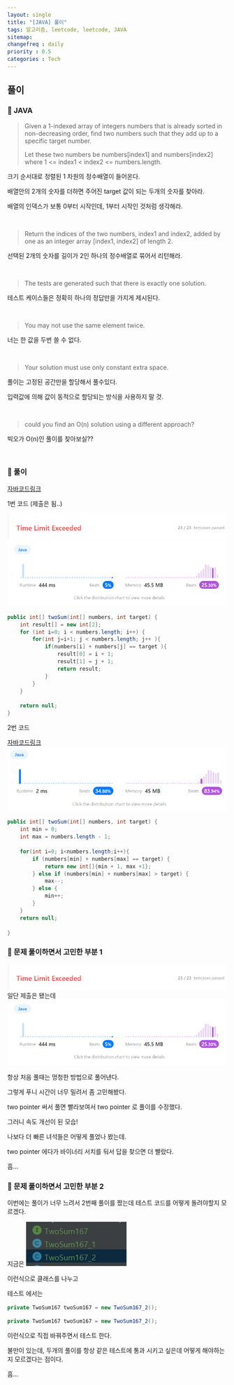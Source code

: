 ```yaml
---
layout: single
title: "[JAVA] 풀이"
tags: 알고리즘, leetcode, leetcode, JAVA
sitemap:
changefreq : daily
priority : 0.5
categories : Tech
---
```

##  풀이
### 📖 JAVA

> Given a 1-indexed array of integers numbers that is already sorted in non-decreasing order, find two numbers such that they add up to a specific target number. 
> 
> Let these two numbers be numbers[index1] and numbers[index2] where 1 <= index1 < index2 <= numbers.length.

크기 순서대로 정렬된 1 차원의 정수배열이 들어온다. 

배열안의 2개의 숫자를 더하면 주어진 target 값이 되는 두개의 숫자를 찾아라.

배열의 인덱스가 보통 0부터 시작인데, 1부터 시작인 것처럼 생각해라.

<br>


> Return the indices of the two numbers, index1 and index2, added by one as an integer array [index1, index2] of length 2.

선택된 2개의 숫자를 길이가 2인 하나의 정수배열로 묶어서 리턴해라. 

<br>


> The tests are generated such that there is exactly one solution. 

테스트 케이스들은 정확히 하나의 정답만을 가지게 제시된다.

<br>


> You may not use the same element twice.

너는 한 값을 두번 쓸 수 없다.

<br>

> Your solution must use only constant extra space.

풀이는 고정된 공간만을 할당해서 풀수있다.

입력값에 의해 값이 동적으로 할당되는 방식을 사용하지 말 것.


<br>

>could you find an O(n) solution using a different approach?

빅오가 O(n)인 풀이를 찾아보실??

<br>

### 📖 풀이
[자바코드링크](https://github.com/RDDcat/Algorithm/blob/main/coding/src/main/java/com/maro/coding/leetcode/TwoSum167_1.java)

1번 코드 (제출은 됨..)

![img_5.png](img_5.png)
![img_7.png](img_7.png)
```java
public int[] twoSum(int[] numbers, int target) {
    int result[] = new int[2];
    for (int i=0; i < numbers.length; i++) {
        for(int j=i+1; j < numbers.length; j++ ){
            if(numbers[i] + numbers[j] == target ){
                result[0] = i + 1;
                result[1] = j + 1;
                return result;
            }
        }
    }

    return null;
}
```

2번 코드

[자바코드링크](https://github.com/RDDcat/Algorithm/blob/main/coding/src/main/java/com/maro/coding/leetcode/TwoSum167_2.java)
![img_6.png](img_6.png)
```java
public int[] twoSum(int[] numbers, int target) {
    int min = 0;
    int max = numbers.length - 1;

    for(int i=0; i<numbers.length;i++){
        if (numbers[min] + numbers[max] == target) {
            return new int[]{min + 1, max +1};
        } else if (numbers[min] + numbers[max] > target) {
            max--;
        } else {
            min++;
        }
    }
    return null;

}

```

### 📖 문제 풀이하면서 고민한 부분 1
![img_5.png](img_5.png)
일단 제출은 됐는데 
![img_7.png](img_7.png)

항상 처음 풀때는 멍청한 방법으로 풀어낸다.

그렇게 푸니 시간이 너무 밀려서 좀 고민해봤다.

two pointer 써서 풀면 빨라보여서 two pointer 로 풀이를 수정했다.

그러니 속도 개선이 된 모습!

나보다 더 빠른 녀석들은 어떻게 풀었나 봤는데. 

two pointer 에다가 바이너리 서치를 둬서 답을 찾으면 더 빨랐다.

흠...

### 📖 문제 풀이하면서 고민한 부분 2

이번에는 풀이가 너무 느려서 2번째 풀이를 짰는데 테스트 코드를 어떻게 돌려야할지 모르겠다.

지금은 
![img_8.png](img_8.png)

이런식으로 클래스를 나누고

테스트 에서는 

```java
private TwoSum167 twoSum167 = new TwoSum167_2();
```
```java
private TwoSum167 twoSum167 = new TwoSum167_2();
```

이런식으로 직접 바꿔주면서 테스트 한다.

불만이 있는데, 두개의 풀이를 항상 같은 테스트에 통과 시키고 싶은데 어떻게 해야하는지 모르겠다는 점이다.

흠...

<br>

<br>

<br>

<br>




















